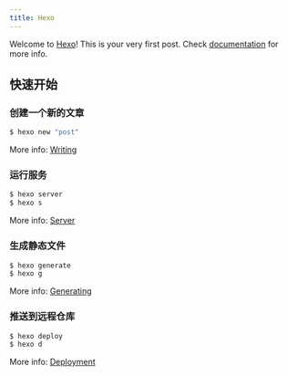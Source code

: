 ```yaml
---
title: Hexo
---
```

Welcome to [Hexo](https://hexo.io/)! This is your very first post. Check [documentation](https://hexo.io/zh-cn/docs/index.html) for more info. 

## 快速开始

### 创建一个新的文章

``` bash
$ hexo new "post"
```

More info: [Writing](https://hexo.io/zh-cn/docs/writing.html)

### 运行服务

``` bash
$ hexo server
$ hexo s
```

More info: [Server](https://hexo.io/zh-cn/docs/server.html)


### 生成静态文件

``` bash
$ hexo generate
$ hexo g
```

More info: [Generating](https://hexo.io/zh-cn/docs/generating.html)

### 推送到远程仓库

``` bash
$ hexo deploy
$ hexo d
```

More info: [Deployment](https://hexo.io/zh-cn/docs/deployment.html)
